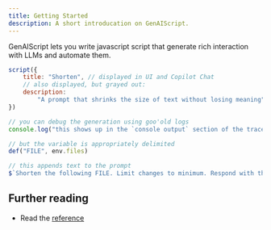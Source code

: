 ```yaml
---
title: Getting Started
description: A short introducation on GenAIScript.
---
```


GenAIScript lets you write javascript script that generate rich interaction with LLMs
and automate them.

```js
script({
    title: "Shorten", // displayed in UI and Copilot Chat
    // also displayed, but grayed out:
    description:
        "A prompt that shrinks the size of text without losing meaning",
})

// you can debug the generation using goo'old logs
console.log("this shows up in the `console output` section of the trace")

// but the variable is appropriately delimited
def("FILE", env.files)

// this appends text to the prompt
$`Shorten the following FILE. Limit changes to minimum. Respond with the new FILE.`
```


## Further reading

- Read the [reference](/genaiscript/reference/)
